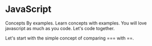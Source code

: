 # JavaScript

Concepts By examples. Learn concepts with examples. You will love javascript as much as you code. Let's code together. 

Let's start with the simple concept of comparing === with ==. 

